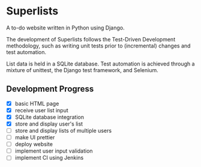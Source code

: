 # Superlists
A to-do website written in Python using Django.

The development of Superlists follows the Test-Driven Development methodology, such as writing unit tests prior to (incremental) changes and test automation.

List data is held in a SQLite database. Test automation is achieved through a mixture of unittest, the Django test framework, and Selenium. 

## Development Progress
* [x] basic HTML page
* [x] receive user list input
* [x] SQLite database integration
* [x] store and display user's list
* [ ] store and display lists of multiple users
* [ ] make UI prettier
* [ ] deploy website
* [ ] implement user input validation
* [ ] implement CI using Jenkins
